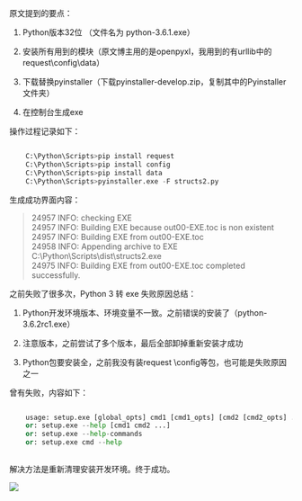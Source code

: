 原文提到的要点：

1. Python版本32位 （文件名为 python-3.6.1.exe） 

2. 安装所有用到的模块（原文博主用的是openpyxl，我用到的有urllib中的request\config\data） 

3. 下载替换pyinstaller（下载pyinstaller-develop.zip，复制其中的Pyinstaller文件夹） 

4. 在控制台生成exe 

操作过程记录如下：

```python

    C:\Python\Scripts>pip install request
    C:\Python\Scripts>pip install config
    C:\Python\Scripts>pip install data
    C:\Python\Scripts>pyinstaller.exe -F structs2.py
```

生成成功界面内容：  

> 24957 INFO: checking EXE  
>  24957 INFO: Building EXE because out00-EXE.toc is non existent  
>  24957 INFO: Building EXE from out00-EXE.toc  
>  24958 INFO: Appending archive to EXE C:\Python\Scripts\dist\structs2.exe  
>  24975 INFO: Building EXE from out00-EXE.toc completed successfully.

之前失败了很多次，Python 3 转 exe 失败原因总结：

1. Python开发环境版本、环境变量不一致。之前错误的安装了（python-3.6.2rc1.exe） 

2. 注意版本，之前尝试了多个版本，最后全部卸掉重新安装才成功 

3. Python包要安装全，之前我没有装request \config等包，也可能是失败原因之一 

曾有失败，内容如下：

```python

    usage: setup.exe [global_opts] cmd1 [cmd1_opts] [cmd2 [cmd2_opts] ...]
    or: setup.exe --help [cmd1 cmd2 ...]
    or: setup.exe --help-commands
    or: setup.exe cmd --help
    
```

解决方法是重新清理安装开发环境。终于成功。

![](https://img.jbzj.com/file_images/article/201807/2018713759001.png)

